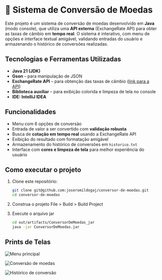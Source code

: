 # 💱 Sistema de Conversão de Moedas

Este projeto é um sistema de conversão de moedas desenvolvido em **Java** (modo console), que utiliza uma **API externa** (ExchangeRate API) para obter as taxas de câmbio em **tempo real**. O sistema é interativo, com menu de opções e interface textual amigável, validando entradas do usuário e armazenando o histórico de conversões realizadas.


## Tecnologias e Ferramentas Utilizadas

- **Java 21 (JDK)**
- **Gson** – para manipulação de JSON
- **ExchangeRate API** – para obtenção das taxas de câmbio ([link para a API](https://www.exchangerate-api.com/))
- **Biblioteca auxiliar** – para exibição colorida e limpeza de tela no console
- **IDE: IntelliJ IDEA**


## Funcionalidades

- Menu com 6 opções de conversão
- Entrada de valor a ser convertido com **validação robusta**
- Busca de **cotação em tempo real** usando a ExchangeRate API
- Exibição do resultado com formatação amigável
- Armazenamento do histórico de conversões em `historico.txt`
- Interface com **cores e limpeza de tela** para melhor experiência do usuário



## Como executar o projeto

1. Clone este repositório:
   ```bash
   git clone git@github.com:joseromildogaj/conversor-de-moedas.git
   cd conversor-de-moedas
   ```
2. Construa o projeto
    File > Build > Build Project

4. Execute o arquivo jar
    ```bash
   cd out/artifacts/ConversorDeMoedas_jar
   java -jar ConversorDeMoedas.jar
   ```
    

## Prints de Telas

![Menu principal](src/assets/Menu.png)

![Conversão de moedas](src/assets/Conversao.png)

![Histórico de conversão](src/assets/Historico.png)

